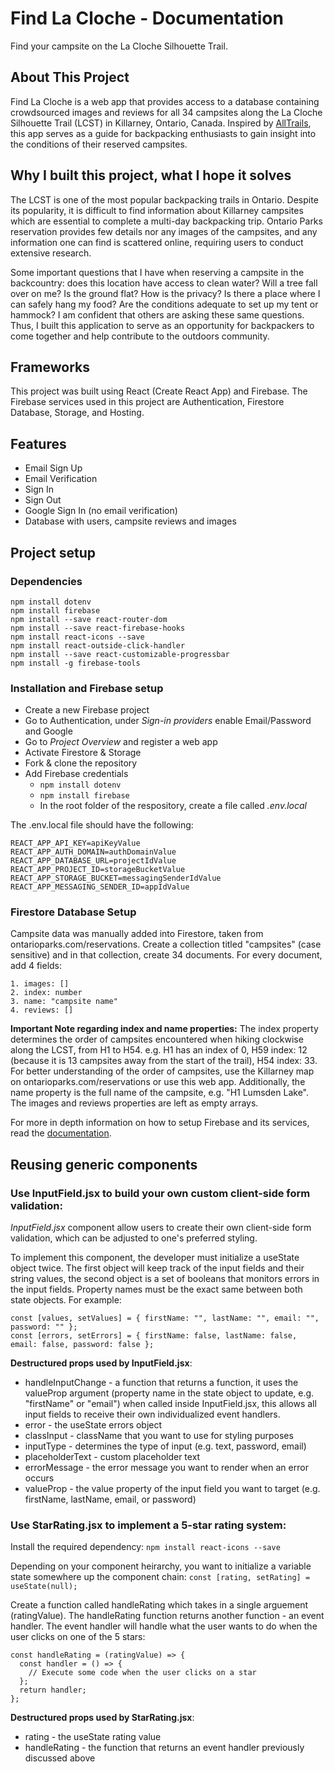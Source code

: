 # Find La Cloche - Documentation
Find your campsite on the La Cloche Silhouette Trail.


## About This Project
Find La Cloche is a web app that provides access to a database containing crowdsourced images and reviews for all 34 campsites along the La Cloche Silhouette Trail (LCST) in Killarney, Ontario, Canada. Inspired by [AllTrails](https://www.alltrails.com/), this app serves as a guide for backpacking enthusiasts to gain insight into the conditions of their reserved campsites.


## Why I built this project, what I hope it solves
The LCST is one of the most popular backpacking trails in Ontario. Despite its popularity, it is difficult to find information about Killarney campsites which are essential to complete a multi-day backpacking trip. Ontario Parks reservation provides few details nor any images of the campsites, and any information one can find is scattered online, requiring users to conduct extensive research.

Some important questions that I have when reserving a campsite in the backcountry: does this location have access to clean water? Will a tree fall over on me? Is the ground flat? How is the privacy? Is there a place where I can safely hang my food? Are the conditions adequate to set up my tent or hammock? I am confident that others are asking these same questions. Thus, I built this application to serve as an opportunity for backpackers to come together and help contribute to the outdoors community.


## Frameworks
This project was built using React (Create React App) and Firebase. The Firebase services used in this project are Authentication, Firestore Database, Storage, and Hosting.


## Features
* Email Sign Up
* Email Verification
* Sign In
* Sign Out
* Google Sign In (no email verification)
* Database with users, campsite reviews and images


## Project setup

### Dependencies
```
npm install dotenv
npm install firebase
npm install --save react-router-dom
npm install --save react-firebase-hooks
npm install react-icons --save
npm install react-outside-click-handler
npm install --save react-customizable-progressbar
npm install -g firebase-tools
```

### Installation and Firebase setup
* Create a new Firebase project
* Go to Authentication, under *Sign-in providers* enable Email/Password and Google
* Go to *Project Overview* and register a web app
* Activate Firestore & Storage
* Fork & clone the repository
* Add Firebase credentials
  * ```npm install dotenv```
  * ```npm install firebase```
  * In the root folder of the respository, create a file called *.env.local*

The .env.local file should have the following:

```
REACT_APP_API_KEY=apiKeyValue
REACT_APP_AUTH_DOMAIN=authDomainValue
REACT_APP_DATABASE_URL=projectIdValue
REACT_APP_PROJECT_ID=storageBucketValue
REACT_APP_STORAGE_BUCKET=messagingSenderIdValue
REACT_APP_MESSAGING_SENDER_ID=appIdValue
```

### Firestore Database Setup

Campsite data was manually added into Firestore, taken from ontarioparks.com/reservations. Create a collection titled "campsites" (case sensitive) and in that collection, create 34 documents. For every document, add 4 fields:

```
1. images: []
2. index: number
3. name: "campsite name"
4. reviews: []
```

**Important Note regarding index and name properties:** 
The index property determines the order of campsites encountered when hiking clockwise along the LCST, from H1 to H54. e.g. H1 has an index of 0, H59 index: 12 (because it is 13 campsites away from the start of the trail), H54 index: 33. For better understanding of the order of campsites, use the Killarney map on ontarioparks.com/reservations or use this web app. Additionally, the name property is the full name of the campsite, e.g. "H1 Lumsden Lake". The images and reviews properties are left as empty arrays.

For more in depth information on how to setup Firebase and its services, read the [documentation](https://firebase.google.com/docs/web/setup).


## Reusing generic components

### Use InputField.jsx to build your own custom client-side form validation:
*InputField.jsx* component allow users to create their own client-side form validation, which can be adjusted to one's preferred styling.

To implement this component, the developer must initialize a useState object twice. The first object will keep track of the input fields and their string values, the second object is a set of booleans that monitors errors in the input fields. Property names must be the exact same between both state objects. For example:

```
const [values, setValues] = { firstName: "", lastName: "", email: "", password: "" };
const [errors, setErrors] = { firstName: false, lastName: false, email: false, password: false };
```

**Destructured props used by InputField.jsx**: 
* handleInputChange - a function that returns a function, it uses the valueProp argument (property name in the state object to update, e.g. "firstName" or "email") when called inside InputField.jsx, this allows all input fields to receive their own individualized event handlers.
* error - the useState errors object
* classInput - className that you want to use for styling purposes
* inputType - determines the type of input (e.g. text, password, email)
* placeholderText - custom placeholder text
* errorMessage - the error message you want to render when an error occurs
* valueProp - the value property of the input field you want to target (e.g. firstName, lastName, email, or password)

### Use StarRating.jsx to implement a 5-star rating system:

Install the required dependency:
```npm install react-icons --save```

Depending on your component heirarchy, you want to initialize a variable state somewhere up the component chain:
```const [rating, setRating] = useState(null);```

Create a function called handleRating which takes in a single arguement (ratingValue). The handleRating function returns another function - an event handler. The event handler will handle what the user wants to do when the user clicks on one of the 5 stars: 

```
const handleRating = (ratingValue) => {
  const handler = () => {
    // Execute some code when the user clicks on a star
  };
  return handler;
};
```

**Destructured props used by StarRating.jsx**: 
* rating - the useState rating value
* handleRating - the function that returns an event handler previously discussed above
